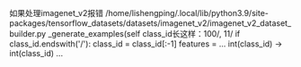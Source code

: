 如果处理imagenet_v2报错
/home/lishengping/.local/lib/python3.9/site-packages/tensorflow_datasets/datasets/imagenet_v2/imagenet_v2_dataset_builder.py
_generate_examples(self
class_id长这样：100/, 11/
if class_id.endswith('/'): 
    class_id = class_id[:-1]
features = 
    ...
    int(class_id) -> int(class_id)
    ...